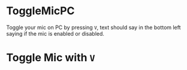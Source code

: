 # ToggleMicPC
 Toggle your mic on PC by pressing `V`, text should say in the bottom left saying if the mic is enabled or disabled.
 
 # Toggle Mic with `V`
